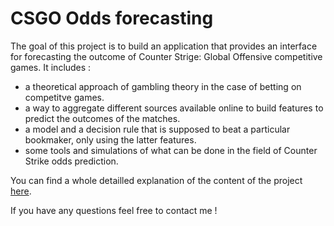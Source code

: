# CSGO Odds forecasting

The goal of this project is to build an application that provides an interface for forecasting the outcome of Counter Strige: Global Offensive competitive games.
It includes :
- a theoretical approach of gambling theory in the case of betting on competitve games.
- a way to aggregate different sources available online to build features to predict the outcomes of the matches.
- a model and a decision rule that is supposed to beat a particular bookmaker, only using the latter features.
- some tools and simulations of what can be done in the field of Counter Strike odds prediction.

You can find a whole detailled explanation of the content of the project [here](report.pdf).

If you have any questions feel free to contact me !
